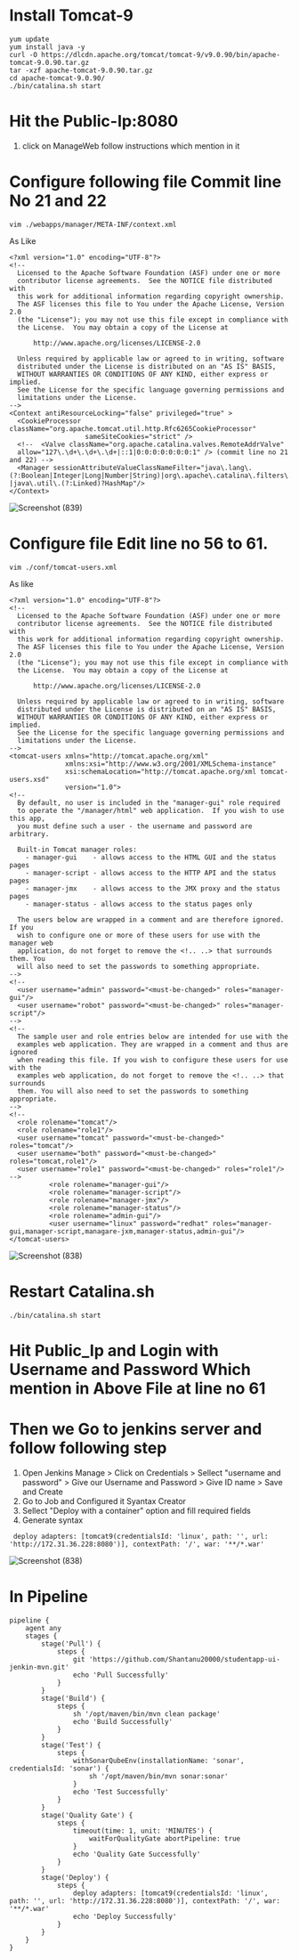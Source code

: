 # Install Tomcat-9
```
yum update
yum install java -y
curl -O https://dlcdn.apache.org/tomcat/tomcat-9/v9.0.90/bin/apache-tomcat-9.0.90.tar.gz
tar -xzf apache-tomcat-9.0.90.tar.gz
cd apache-tomcat-9.0.90/
./bin/catalina.sh start
```
# Hit the Public-Ip:8080
1. click on ManageWeb follow instructions which mention in it

# Configure following file Commit line No 21 and 22

```
vim ./webapps/manager/META-INF/context.xml
```
As Like
```
<?xml version="1.0" encoding="UTF-8"?>
<!--
  Licensed to the Apache Software Foundation (ASF) under one or more
  contributor license agreements.  See the NOTICE file distributed with
  this work for additional information regarding copyright ownership.
  The ASF licenses this file to You under the Apache License, Version 2.0
  (the "License"); you may not use this file except in compliance with
  the License.  You may obtain a copy of the License at

      http://www.apache.org/licenses/LICENSE-2.0

  Unless required by applicable law or agreed to in writing, software
  distributed under the License is distributed on an "AS IS" BASIS,
  WITHOUT WARRANTIES OR CONDITIONS OF ANY KIND, either express or implied.
  See the License for the specific language governing permissions and
  limitations under the License.
-->
<Context antiResourceLocking="false" privileged="true" >
  <CookieProcessor className="org.apache.tomcat.util.http.Rfc6265CookieProcessor"
                   sameSiteCookies="strict" />
  <!--  <Valve className="org.apache.catalina.valves.RemoteAddrValve"
  allow="127\.\d+\.\d+\.\d+|::1|0:0:0:0:0:0:0:1" /> (commit line no 21 and 22) -->               
  <Manager sessionAttributeValueClassNameFilter="java\.lang\.(?:Boolean|Integer|Long|Number|String)|org\.apache\.catalina\.filters\.CsrfPreventionFilter\$LruCache(?:\$1)?|java\.util\.(?:Linked)?HashMap"/>
</Context>
```
![Screenshot (839)](https://github.com/Shantanu20000/Jenkins/assets/163661534/d4c26002-6ae7-4cc3-9599-24b7b3a684d9)

# Configure file Edit line no 56 to 61.
```
vim ./conf/tomcat-users.xml
```
As like
```
<?xml version="1.0" encoding="UTF-8"?>
<!--
  Licensed to the Apache Software Foundation (ASF) under one or more
  contributor license agreements.  See the NOTICE file distributed with
  this work for additional information regarding copyright ownership.
  The ASF licenses this file to You under the Apache License, Version 2.0
  (the "License"); you may not use this file except in compliance with
  the License.  You may obtain a copy of the License at

      http://www.apache.org/licenses/LICENSE-2.0

  Unless required by applicable law or agreed to in writing, software
  distributed under the License is distributed on an "AS IS" BASIS,
  WITHOUT WARRANTIES OR CONDITIONS OF ANY KIND, either express or implied.
  See the License for the specific language governing permissions and
  limitations under the License.
-->
<tomcat-users xmlns="http://tomcat.apache.org/xml"
              xmlns:xsi="http://www.w3.org/2001/XMLSchema-instance"
              xsi:schemaLocation="http://tomcat.apache.org/xml tomcat-users.xsd"
              version="1.0">
<!--
  By default, no user is included in the "manager-gui" role required
  to operate the "/manager/html" web application.  If you wish to use this app,
  you must define such a user - the username and password are arbitrary.

  Built-in Tomcat manager roles:
    - manager-gui    - allows access to the HTML GUI and the status pages
    - manager-script - allows access to the HTTP API and the status pages
    - manager-jmx    - allows access to the JMX proxy and the status pages
    - manager-status - allows access to the status pages only

  The users below are wrapped in a comment and are therefore ignored. If you
  wish to configure one or more of these users for use with the manager web
  application, do not forget to remove the <!.. ..> that surrounds them. You
  will also need to set the passwords to something appropriate.
-->
<!--
  <user username="admin" password="<must-be-changed>" roles="manager-gui"/>
  <user username="robot" password="<must-be-changed>" roles="manager-script"/>
-->
<!--
  The sample user and role entries below are intended for use with the
  examples web application. They are wrapped in a comment and thus are ignored
  when reading this file. If you wish to configure these users for use with the
  examples web application, do not forget to remove the <!.. ..> that surrounds
  them. You will also need to set the passwords to something appropriate.
-->
<!--
  <role rolename="tomcat"/>
  <role rolename="role1"/>
  <user username="tomcat" password="<must-be-changed>" roles="tomcat"/>
  <user username="both" password="<must-be-changed>" roles="tomcat,role1"/>
  <user username="role1" password="<must-be-changed>" roles="role1"/>
-->
          <role rolename="manager-gui"/>
          <role rolename="manager-script"/>
          <role rolename="manager-jmx"/>
          <role rolename="manager-status"/>
          <role rolename="admin-gui"/>
          <user username="linux" password="redhat" roles="manager-gui,manager-script,managare-jxm,manager-status,admin-gui"/>
</tomcat-users>
```

![Screenshot (838)](https://github.com/Shantanu20000/Jenkins/assets/163661534/e52805b1-e768-42b1-9501-82e7cf26d53f)

# Restart Catalina.sh
```
./bin/catalina.sh start
```
# Hit Public_Ip and Login with Username and Password Which mention in Above File at line no 61
# Then we Go to jenkins server and follow following step
1.  Open Jenkins Manage > Click on Credentials > Sellect "username and password" > Give our Username and Password > Give ID name > Save and Create
2. Go to Job and Configured it Syantax Creator
3. Sellect "Deploy with a container" option and fill required fields
4. Generate syntax
```
 deploy adapters: [tomcat9(credentialsId: 'linux', path: '', url: 'http://172.31.36.228:8080')], contextPath: '/', war: '**/*.war'
```
![Screenshot (838)](https://github.com/Shantanu20000/Jenkins/assets/163661534/0b0b4a6c-2166-45e5-ab22-6590b46be80b)

# In Pipeline 
```
pipeline {
    agent any
    stages {
        stage('Pull') {
            steps {
                git 'https://github.com/Shantanu20000/studentapp-ui-jenkin-mvn.git'
                echo 'Pull Successfully'
            }
        }
        stage('Build') {
            steps {
                sh '/opt/maven/bin/mvn clean package'
                echo 'Build Successfully'
            }
        }
        stage('Test') {
            steps {
                withSonarQubeEnv(installationName: 'sonar', credentialsId: 'sonar') {
                    sh '/opt/maven/bin/mvn sonar:sonar'
                }
                echo 'Test Successfully'
            }
        }
        stage('Quality Gate') {
            steps {
                timeout(time: 1, unit: 'MINUTES') {
                    waitForQualityGate abortPipeline: true
                }
                echo 'Quality Gate Successfully'
            }
        }
        stage('Deploy') {
            steps {
                deploy adapters: [tomcat9(credentialsId: 'linux', path: '', url: 'http://172.31.36.228:8080')], contextPath: '/', war: '**/*.war'
                echo 'Deploy Successfully'
            }
        }
    }
}
```
